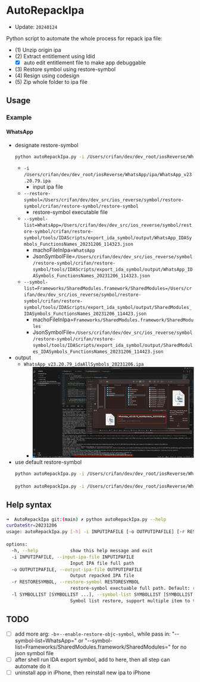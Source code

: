 # AutoRepackIpa

* Update: `20240124`

Python script to automate the whole process for repack ipa file:

* (1) Unzip origin ipa
* (2) Extract entitlement using ldid
  * [x] auto edit entitlement file to make app debuggable
* (3) Restore symbol using restore-symbol
* (4) Resign using codesign
* (5) Zip whole folder to ipa file

## Usage

### Example

#### WhatsApp

* designate restore-symbol
  ```bash
  python autoRepackIpa.py -i /Users/crifan/dev/dev_root/iosReverse/WhatsApp/ipa/WhatsApp_v23.20.79.ipa --restore-symbol=/Users/crifan/dev/dev_src/ios_reverse/symbol/restore-symbol/crifan/restore-symbol/restore-symbol --symbol-list=WhatsApp=/Users/crifan/dev/dev_src/ios_reverse/symbol/restore-symbol/crifan/restore-symbol/tools/IDAScripts/export_ida_symbol/output/WhatsApp_IDASymbols_FunctionsNames_20231206_114323.json --symbol-list=Frameworks/SharedModules.framework/SharedModules=/Users/crifan/dev/dev_src/ios_reverse/symbol/restore-symbol/crifan/restore-symbol/tools/IDAScripts/export_ida_symbol/output/SharedModules_IDASymbols_FunctionsNames_20231206_114423.json
  ```
  * `-i /Users/crifan/dev/dev_root/iosReverse/WhatsApp/ipa/WhatsApp_v23.20.79.ipa`
    * input ipa file
  * `--restore-symbol=/Users/crifan/dev/dev_src/ios_reverse/symbol/restore-symbol/crifan/restore-symbol/restore-symbol`
    * restore-symbol executable file
  * `--symbol-list=WhatsApp=/Users/crifan/dev/dev_src/ios_reverse/symbol/restore-symbol/crifan/restore-symbol/tools/IDAScripts/export_ida_symbol/output/WhatsApp_IDASymbols_FunctionsNames_20231206_114323.json`
    * machoFileInIpa=`WhatsApp`
    * JsonSymbolFile=`/Users/crifan/dev/dev_src/ios_reverse/symbol/restore-symbol/crifan/restore-symbol/tools/IDAScripts/export_ida_symbol/output/WhatsApp_IDASymbols_FunctionsNames_20231206_114323.json`
  * `--symbol-list=Frameworks/SharedModules.framework/SharedModules=/Users/crifan/dev/dev_src/ios_reverse/symbol/restore-symbol/crifan/restore-symbol/tools/IDAScripts/export_ida_symbol/output/SharedModules_IDASymbols_FunctionsNames_20231206_114423.json`
    * machoFileInIpa=`Frameworks/SharedModules.framework/SharedModules`
    * JsonSymbolFile=`/Users/crifan/dev/dev_src/ios_reverse/symbol/restore-symbol/crifan/restore-symbol/tools/IDAScripts/export_ida_symbol/output/SharedModules_IDASymbols_FunctionsNames_20231206_114423.json`
* output
  * `WhatsApp_v23.20.79_idaAllSymbols_20231206.ipa`
    * ![auto_repack_ipa_whatsapp](assets/img/auto_repack_ipa_whatsapp_cmd.jpg)
* use default restore-symbol
  ```bash
  python autoRepackIpa.py -i /Users/crifan/dev/dev_root/iosReverse/WhatsApp/ipa/WhatsApp_v23.20.79.ipa --symbol-list=WhatsApp=/Users/crifan/dev/dev_root/crifan/github/restore-symbol/tools/IDAScripts/export_ida_symbol/output/WhatsApp_IDASymbols_FunctionsNames_20231211_094245.json --symbol-list=Frameworks/SharedModules.framework/SharedModules=/Users/crifan/dev/dev_root/crifan/github/restore-symbol/tools/IDAScripts/export_ida_symbol/output/SharedModules_IDASymbols_FunctionsNames_20231211_094419.json

  python autoRepackIpa.py -i /Users/crifan/dev/dev_root/iosReverse/WhatsApp/WhatsApp_v23.25.85/ipa/WhatsApp_v23.25.85.ipa --symbol-list=WhatsApp=/Users/crifan/dev/dev_root/crifan/github/restore-symbol/tools/IDAScripts/export_ida_symbol/output/WhatsApp_IDASymbols_FunctionsNames_20240124_144411.json --symbol-list=Frameworks/SharedModules.framework/SharedModules=/Users/crifan/dev/dev_root/crifan/github/restore-symbol/tools/IDAScripts/export_ida_symbol/output/SharedModules_IDASymbols_FunctionsNames_20240124_144522.json
  ```

## Help syntax

```bash
➜  AutoRepackIpa git:(main) ✗ python autoRepackIpa.py --help
curDateStr=20231206
usage: autoRepackIpa.py [-h] -i INPUTIPAFILE [-o OUTPUTIPAFILE] [-r RESTORESYMBOL] [-l SYMBOLLIST [SYMBOLLIST ...]]

options:
  -h, --help            show this help message and exit
  -i INPUTIPAFILE, --input-ipa-file INPUTIPAFILE
                        Input IPA file full path
  -o OUTPUTIPAFILE, --output-ipa-file OUTPUTIPAFILE
                        Output repacked IPA file
  -r RESTORESYMBOL, --restore-symbol RESTORESYMBOL
                        restore-symbol exectuable full path. Default: restore-symbol
  -l SYMBOLLIST [SYMBOLLIST ...], --symbol-list SYMBOLLIST [SYMBOLLIST ...]
                        Symbol list restore, support multiple item to to list, single item format: {machoFileInIpa}={JsonSymbolFile}
```

## TODO

* [ ] add more arg: `-b`=`--enable-restore-objc-symbol`, while pass in: "--symbol-list=WhatsApp=" or "--symbol-list=Frameworks/SharedModules.framework/SharedModules=" for no json symbol file
* [ ] after shell run IDA export symbol, add to here, then all step can automate do it
* [ ] uninstall app in iPhone, then reinstall new ipa to iPhone
